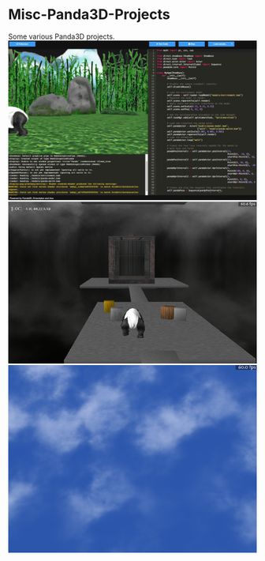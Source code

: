 # Misc-Panda3D-Projects
Some various Panda3D projects. 
![Alt text](Panda3DWebGLEditor/webgleditorscreenshot.png?raw=true "Screenshot")
![Alt text](Maze/mazescreenshot.png?raw=true "Screenshot")
![Alt text](SkyGLSLDemo/skyscreenshot.png?raw=true "Screenshot")

